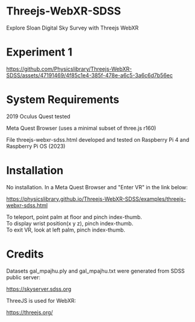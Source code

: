 # Threejs-WebXR-SDSS
Explore Sloan Digital Sky Survey with Threejs WebXR
# Experiment 1


https://github.com/Physicslibrary/Threejs-WebXR-SDSS/assets/47191469/4f85c1e4-385f-478e-a6c5-3a6c6d7b56ec

# System Requirements

2019 Oculus Quest tested<br>

Meta Quest Browser (uses a minimal subset of three.js r160)<br>

File threejs-webxr-sdss.html developed and tested on Raspberry Pi 4 and Raspberry Pi OS (2023)<br>

# Installation

No installation. In a Meta Quest Browser and "Enter VR" in the link below:<br>

https://physicslibrary.github.io/Threejs-WebXR-SDSS/examples/threejs-webxr-sdss.html

To teleport, point palm at floor and pinch index-thumb.<br>
To display wrist position(x y z), pinch index-thumb.<br>
To exit VR, look at left palm, pinch index-thumb.<br>

# Credits

Datasets gal_mpajhu.ply and gal_mpajhu.txt were generated from SDSS public server:<br>

https://skyserver.sdss.org<br>

ThreeJS is used for WebXR:<br>

https://threejs.org/<br>
